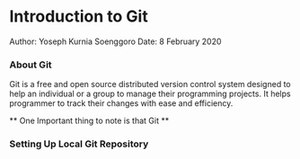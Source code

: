 # Introduction to Git

Author: Yoseph Kurnia Soenggoro
Date: 8 February 2020

### About Git

Git is a free and open source distributed version control system designed to help an individual or a group to manage their programming projects. It helps programmer to track their changes with ease and efficiency.

** One Important thing to note is that Git **

### Setting Up Local Git Repository



### 